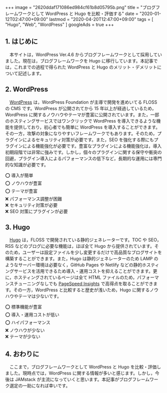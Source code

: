 +++
image = "2620ddaf171086ed984cf61b8d05795b.png"
title = "ブログフレームワークとして WordPress と Hugo を比較・評価する"
date = "2020-01-12T02:47:00+09:00"
lastmod = "2020-04-20T12:47:00+09:00"
tags = [ "Hugo", "Web", "WordPress" ]
googleAds = true
+++

## 1. はじめに

　本サイトは，WordPress Ver.4.6 からブログフレームワークとして採用していました。現在は，ブログフレームワークを Hugo に移行しています。本記事では，これまでの過程で得られた WordPress と Hugo のメリット・デメリットについて記述します。

## 2. WordPress

　[WordPress](https://wordpress.org/) は，WordPress Foundation が主導で開発を進めいてる FLOSS の CMS です。WordPress が公開されてから 15 年以上が経過しているため，WordPress に関するノウハウやテーマが豊富に公開されています。また，一部のホスティングサービスではワンクリックで WordPress を導入できるような機能を提供しており，初心者でも簡単に WordPress を導入することができます。その一方，攻撃の対象になりやすいフレームワークでもあります。そのため，プラグインによるセキュリティ対策が必要です。また，SEO を強化する際にもプラグインによる機能強化が必要です。豊富なプラグインによる機能強化は，導入初期段階では非常に強みです。しかし，個々のプラグインに関する保守や衝突の回避，プラグイン導入によるパフォーマンスの低下など，長期的な運用には専門的な知識が必要です。

⭕ 導入が簡単  
⭕ ノウハウが豊富  
⭕ テーマが豊富  
❌ パフォーマンス調整が困難  
❌ セキュリティ対策が必要  
❌ SEO 対策にプラグインが必要

## 3. Hugo

　[Hugo](https://gohugo.io/) は，FLOSS で開発されている静的ジェネレーターです。TOC や SEO，RSS などのブログに必要な機能は，ほぼ全て Hugo から提供されています。そのため，ユーザーは設定ファイルを少し変更するだけで高品質なブログサイトを構築することができます。また，Hugo は静的ジェネレーターのため LAMP のようなサーバー環境は必要なく，GitHub Pages や Netlify などの静的ホスティングサービスを活用できるため導入・運用コストを抑えることができます。更に，ホスティングされているページは全て HTML ファイルのため，パフォーマンスチューニングなしでも [PageSpeed Insights](https://developers.google.com/speed/pagespeed/insights/) で高得点を取ることができます。その一方，WordPress と比較すると歴史が浅いため，Hugo に関するノウハウやテーマは少ないです。

⭕ 標準機能が豊富  
⭕ 導入・運用コストが低い  
⭕ ハイパフォーマンス  
❌ ノウハウが少ない  
❌ テーマが少ない  

## 4. おわりに

　ここまで，ブログフレームワークとして WordPress と Hugo を比較・評価しました。現時点では，WordPress に関する情報が多いと感じます。しかし，今後は JAMstack が主流になっていくと思います。本記事がブログフレームワーク選定の一助になれば幸いです。
